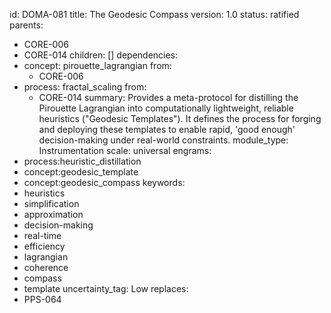 id: DOMA-081
title: The Geodesic Compass
version: 1.0
status: ratified
parents:
- CORE-006
- CORE-014
children: []
dependencies:
- concept: pirouette_lagrangian
  from:
  - CORE-006
- process: fractal_scaling
  from:
  - CORE-014
summary: Provides a meta-protocol for distilling the Pirouette Lagrangian into computationally
  lightweight, reliable heuristics ("Geodesic Templates"). It defines the process
  for forging and deploying these templates to enable rapid, 'good enough' decision-making
  under real-world constraints.
module_type: Instrumentation
scale: universal
engrams:
- process:heuristic_distillation
- concept:geodesic_template
- concept:geodesic_compass
keywords:
- heuristics
- simplification
- approximation
- decision-making
- real-time
- efficiency
- lagrangian
- coherence
- compass
- template
uncertainty_tag: Low
replaces:
- PPS-064